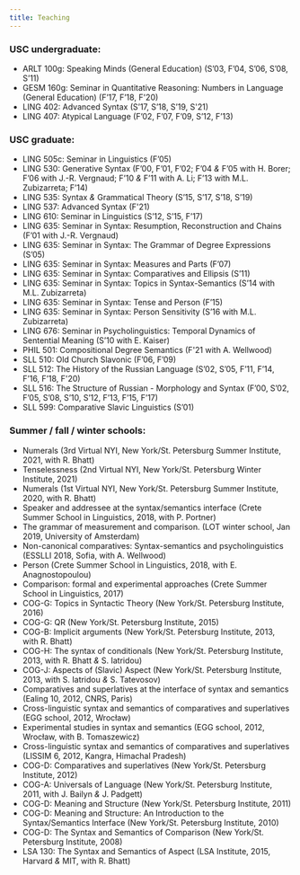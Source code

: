 ```yaml
---
title: Teaching
---
```

### USC undergraduate:  
* ARLT 100g: Speaking Minds (General Education) (S’03, F’04, S’06, S’08, S’11)
* GESM 160g: Seminar in Quantitative Reasoning: Numbers in Language (General Education) (F’17, F’18, F'20)
* LING 402: Advanced Syntax (S’17, S’18, S’19, S'21)
* LING 407: Atypical Language (F’02, F’07, F’09, S’12, F’13)
### USC graduate:
* LING 505c: Seminar in Linguistics (F’05)
* LING 530: Generative Syntax (F’00, F’01, F’02; F’04 _&_ F’05 with H. Borer; F’06 with J.-R. Vergnaud; F’10 _&_ F’11 with A. Li; F’13 with M.L. Zubizarreta; F’14)
* LING 535: Syntax _&_ Grammatical Theory (S’15, S’17, S’18, S’19)
* LING 537: Advanced Syntax (F'21)
* LING 610: Seminar in Linguistics (S’12, S’15, F’17)
* LING 635: Seminar in Syntax: Resumption, Reconstruction and Chains (F’01 with J.-R. Vergnaud)
* LING 635: Seminar in Syntax: The Grammar of Degree Expressions (S’05)
* LING 635: Seminar in Syntax: Measures and Parts (F’07)
* LING 635: Seminar in Syntax: Comparatives and Ellipsis (S’11)
* LING 635: Seminar in Syntax: Topics in Syntax-Semantics (S’14 with M.L. Zubizarreta)
* LING 635: Seminar in Syntax: Tense and Person (F’15)
* LING 635: Seminar in Syntax: Person Sensitivity (S’16 with M.L. Zubizarreta)
* LING 676: Seminar in Psycholinguistics: Temporal Dynamics of Sentential Meaning (S’10 with E. Kaiser)
* PHIL 501: Compositional Degree Semantics (F'21 with A. Wellwood)
* SLL 510: Old Church Slavonic (F’06, F’09)
* SLL 512: The History of the Russian Language (S’02, S’05, F’11, F’14, F’16, F’18, F'20)
* SLL 516: The Structure of Russian - Morphology and Syntax (F’00, S’02, F’05, S’08, S’10, S’12, F’13, F’15, F’17)
* SLL 599: Comparative Slavic Linguistics (S’01)
### Summer / fall / winter schools:
* Numerals (3rd Virtual NYI, New York/St. Petersburg Summer Institute, 2021, with R. Bhatt)
* Tenselessness (2nd Virtual NYI, New York/St. Petersburg Winter Institute, 2021)
* Numerals (1st Virtual NYI, New York/St. Petersburg Summer Institute, 2020, with R. Bhatt)
* Speaker and addressee at the syntax/semantics interface (Crete Summer School in Linguistics, 2018, with P. Portner)
* The grammar of measurement and comparison. (LOT winter school, Jan 2019, University of Amsterdam)
* Non-canonical comparatives: Syntax-semantics and psycholinguistics (ESSLLI 2018, Sofia, with A. Wellwood)
* Person (Crete Summer School in Linguistics, 2018, with E. Anagnostopoulou)
* Comparison: formal and experimental approaches (Crete Summer School in Linguistics, 2017)
* COG-G: Topics in Syntactic Theory (New York/St. Petersburg Institute, 2016)
* COG-G: QR (New York/St. Petersburg Institute, 2015)
* COG-B: Implicit arguments (New York/St. Petersburg Institute, 2013, with R. Bhatt)
* COG-H: The syntax of conditionals (New York/St. Petersburg Institute, 2013, with R. Bhatt _&_ S. Iatridou)
* COG-J: Aspects of (Slavic) Aspect (New York/St. Petersburg Institute, 2013, with S. Iatridou _&_ S. Tatevosov)
* Comparatives and superlatives at the interface of syntax and semantics (Ealing 10, 2012, CNRS, Paris)
* Cross-linguistic syntax and semantics of comparatives and superlatives (EGG school, 2012, Wrocław)
* Experimental studies in syntax and semantics (EGG school, 2012, Wrocław, with B. Tomaszewicz)
* Cross-linguistic syntax and semantics of comparatives and superlatives (LISSIM 6, 2012, Kangra, Himachal Pradesh)
* COG-D: Comparatives and superlatives (New York/St. Petersburg Institute, 2012)
* COG-A: Universals of Language (New York/St. Petersburg Institute, 2011, with J. Bailyn _&_ J. Padgett)
* COG-D: Meaning and Structure (New York/St. Petersburg Institute, 2011)
* COG-D: Meaning and Structure: An Introduction to the Syntax/Semantics Interface (New York/St. Petersburg Institute, 2010)
* COG-D: The Syntax and Semantics of Comparison (New York/St. Petersburg Institute, 2008)
* LSA 130: The Syntax and Semantics of Aspect (LSA Institute, 2015, Harvard _&_ MIT, with R. Bhatt)


